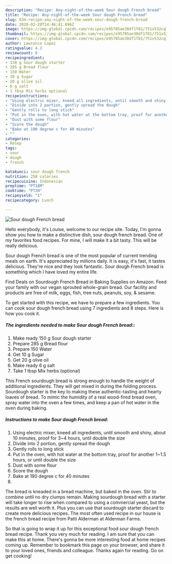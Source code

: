 ```yaml
---
description: "Recipe: Any-night-of-the-week Sour dough French bread"
title: "Recipe: Any-night-of-the-week Sour dough French bread"
slug: 634-recipe-any-night-of-the-week-sour-dough-french-bread
date: 2020-02-28T14:46:41.696Z
image: https://img-global.cpcdn.com/recipes/e95785ae38df1f81/751x532cq70/sour-dough-french-bread-recipe-main-photo.jpg
thumbnail: https://img-global.cpcdn.com/recipes/e95785ae38df1f81/751x532cq70/sour-dough-french-bread-recipe-main-photo.jpg
cover: https://img-global.cpcdn.com/recipes/e95785ae38df1f81/751x532cq70/sour-dough-french-bread-recipe-main-photo.jpg
author: Lawrence Lopez
ratingvalue: 4.3
reviewcount: 8
recipeingredient:
- 150 g Sour dough starter
- 285 g Bread flour
- 150 Water
- 10 g Sugar
- 20 g olive oil
- 6 g salt
- 1 tbsp Mix herbs optional
recipeinstructions:
- "Using electric mixer, kneed all ingredients, until smooth and shiny, about 10 minutes, proof for 3~4 hours, until double the size"
- "Divide into 2 portion, gently spread the dough"
- "Gently rolls to long stick"
- "Put in the oven, with hot water at the bottom tray, proof for another 1~1.5 hours, or until double the size"
- "Dust with some flour"
- "Score the dough"
- "Bake at 190 degree c for 40 minutes"
- ""
categories:
- Resep
tags:
- sour
- dough
- french

katakunci: sour dough french
nutrition: 258 calories
recipecuisine: Indonesian
preptime: "PT18M"
cooktime: "PT2H"
recipeyield: "1"
recipecategory: Lunch

---
```



![Sour dough French bread](https://img-global.cpcdn.com/recipes/e95785ae38df1f81/751x532cq70/sour-dough-french-bread-recipe-main-photo.jpg)

Hello everybody, it's Louise, welcome to our recipe site. Today, I'm gonna show you how to make a distinctive dish, sour dough french bread. One of my favorites food recipes. For mine, I will make it a bit tasty. This will be really delicious.

Sour dough French bread is one of the most popular of current trending meals on earth. It's appreciated by millions daily. It is easy, it's fast, it tastes delicious. They're nice and they look fantastic. Sour dough French bread is something which I have loved my entire life.

Find Deals on Sourdough French Bread in Baking Supplies on Amazon. Feed your family with our vegan sprouted whole-grain bread. Our facility and products are free of milk, eggs, fish, tree nuts, peanuts, soy, &amp; sesame.


To get started with this recipe, we have to prepare a few ingredients. You can cook sour dough french bread using 7 ingredients and 8 steps. Here is how you cook it.

##### The ingredients needed to make Sour dough French bread::

1. Make ready 150 g Sour dough starter
1. Prepare 285 g Bread flour
1. Prepare 150 Water
1. Get 10 g Sugar
1. Get 20 g olive oil
1. Make ready 6 g salt
1. Take 1 tbsp Mix herbs (optional)


This French sourdough bread is strong enough to handle the weight of additional ingredients. They will get mixed in during the folding process. Sourdough starter is the key to making these authentic-tasting and hearty loaves of bread. To mimic the humidity of a real wood-fired bread oven, spray water into the oven a few times, and keep a pan of hot water in the oven during baking. 

##### Instructions to make Sour dough French bread:

1. Using electric mixer, kneed all ingredients, until smooth and shiny, about 10 minutes, proof for 3~4 hours, until double the size
1. Divide into 2 portion, gently spread the dough
1. Gently rolls to long stick
1. Put in the oven, with hot water at the bottom tray, proof for another 1~1.5 hours, or until double the size
1. Dust with some flour
1. Score the dough
1. Bake at 190 degree c for 40 minutes
1. 


The bread is kneaded in a bread machine, but baked in the oven. Stir to combine until no dry clumps remain. Making sourdough bread with a starter will take longer to rise when compared to using a commercial yeast, but the results are well worth it. Plus you can use that sourdough starter discard to create more delicious recipes. The most often used recipe in our house is the french bread recipe from Patti Alderman at Alderman Farms. 

So that is going to wrap it up for this exceptional food sour dough french bread recipe. Thank you very much for reading. I am sure that you can make this at home. There's gonna be more interesting food at home recipes coming up. Remember to bookmark this page on your browser, and share it to your loved ones, friends and colleague. Thanks again for reading. Go on get cooking!
